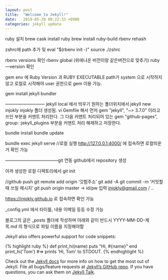 ```yaml
---
layout: post
title:  "Welcome to Jekyll!"
date:   2019-05-20 00:22:33 +0900
categories: jekyll update
---
```

ruby 설치
brew cask install ruby
 brew install ruby-build
rbenv rehash

zshrc에 path 추가 및 eval "$(rbenv init -)"
source ./zshrc

rbenv versions 확인
rbenv global (위에나온 버전이랑 같은버전으로 맞추기)
ruby —version 확인

gem env 에 
Ruby Version 과 RUBY EXECUTABLE path가 system 으로 시작하지않고 로컬로 시작해야 user 권한으로 gem 이용 가능.

gem install jekyll bundler

—————————
jekyll local 에서 띄우기 
원하는 폴더위치에서 jekyll new injokly
injokly 폴더 생성됨.
vi Gemfile 해서
먼저 gem "jekyll", "~> 3.7.0" 이라고 쓰인 부분을 커멘트 처리한다.
그 다음 커맨트 처리되어 있는 gem "github-pages", group: :jekyll_plugins 부분을 커맨트 처리 해제하고 저장한다.

bundle install
bundle update

bundle exec jekyll serve //로컬 실행
http://127.0.0.1:4000/   에 접속하면 로컬띄운거 확인 가능

————————————git 연동
github에서 repository 생성

아까 생성한 로컬 디렉토리에서 
git init

//github push
git remote add origin ‘깃험주소’
git add -A
git commit -m ‘커밋할때 쓰일 메시지’
git push origin master
-> id/pw 입력 injokly@gmail.com / ..

https://injokly.github.io 로 접속하면 확인 가능

_config.yml 에서 타이틀, 내용 이메일 등등 수정 가능

블로그의 글은 _posts 폴더에 작성하며 아래와 같이 반드시 YYYY-MM-DD-제목.md 의 형식으로 파일 이름을 지정해야함



Jekyll also offers powerful support for code snippets:

{% highlight ruby %}
def print_hi(name)
  puts "Hi, #{name}"
end
print_hi('Tom')
#=> prints 'Hi, Tom' to STDOUT.
{% endhighlight %}

Check out the [Jekyll docs][jekyll-docs] for more info on how to get the most out of Jekyll. File all bugs/feature requests at [Jekyll’s GitHub repo][jekyll-gh]. If you have questions, you can ask them on [Jekyll Talk][jekyll-talk].

[jekyll-docs]: https://jekyllrb.com/docs/home
[jekyll-gh]:   https://github.com/jekyll/jekyll
[jekyll-talk]: https://talk.jekyllrb.com/
